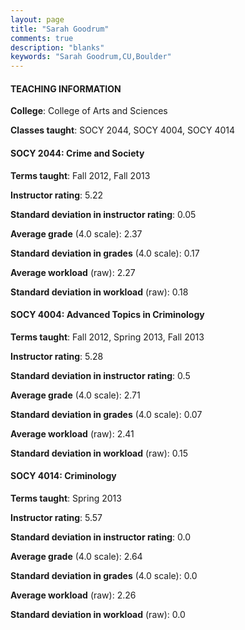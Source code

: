 ```yaml
---
layout: page
title: "Sarah Goodrum" 
comments: true
description: "blanks"
keywords: "Sarah Goodrum,CU,Boulder"
---
```

<head>
<script src="https://ajax.googleapis.com/ajax/libs/jquery/2.1.3/jquery.min.js"></script>
<script src="https://dl.dropboxusercontent.com/s/pc42nxpaw1ea4o9/highcharts.js?dl=0"></script>
<!-- <script src="../assets/js/highcharts.js"></script> -->
<style type="text/css">@font-face {
	font-family: "Bebas Neue";
	src: url(https://www.filehosting.org/file/details/544349/BebasNeue Regular.otf) format("opentype");
	}
	h1.Bebas { 
		font-family: "Bebas Neue", Verdana, Tahoma;
	}
</style>
</head>
	   
#### TEACHING INFORMATION

**College**: College of Arts and Sciences

**Classes taught**: SOCY 2044, SOCY 4004, SOCY 4014

#### SOCY 2044: Crime and Society

**Terms taught**: Fall 2012, Fall 2013

**Instructor rating**: 5.22

**Standard deviation in instructor rating**: 0.05

**Average grade** (4.0 scale): 2.37

**Standard deviation in grades** (4.0 scale): 0.17

**Average workload** (raw): 2.27

**Standard deviation in workload** (raw): 0.18

#### SOCY 4004: Advanced Topics in Criminology

**Terms taught**: Fall 2012, Spring 2013, Fall 2013

**Instructor rating**: 5.28

**Standard deviation in instructor rating**: 0.5

**Average grade** (4.0 scale): 2.71

**Standard deviation in grades** (4.0 scale): 0.07

**Average workload** (raw): 2.41

**Standard deviation in workload** (raw): 0.15

#### SOCY 4014: Criminology

**Terms taught**: Spring 2013

**Instructor rating**: 5.57

**Standard deviation in instructor rating**: 0.0

**Average grade** (4.0 scale): 2.64

**Standard deviation in grades** (4.0 scale): 0.0

**Average workload** (raw): 2.26

**Standard deviation in workload** (raw): 0.0

